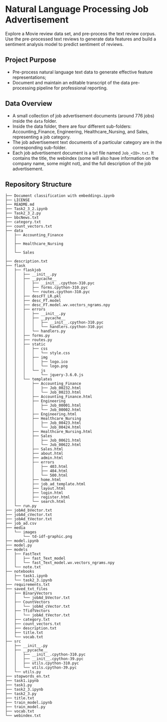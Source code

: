 # Natural Language Processing Job Advertisement
Explore a Movie review data set, and pre-process the text review corpus. Use the pre-processed text reviews to generate data features and build a sentiment analysis model to predict sentiment of reviews.


## Project Purpose
+ Pre-process natural language text data to generate effective feature representations;
+ Document and maintain an editable transcript of the data pre-processing pipeline for professional reporting.

## Data Overview
+ A small collection of job advertisement documents (around 776 jobs) inside the `data` folder.
+ Inside the data folder, there are four different sub-folders: Accounting_Finance, Engineering, Healthcare_Nursing, and Sales, representing a job category.
+ The job advertisement text documents of a particular category are in the corresponding sub-folder.
+ Each job advertisement document is a txt file named `Job_<ID>.txt`. It contains the title, the webindex (some will also have information on the company name, some might not), and the full description of the job advertisement.


## Repository Structure

```
├── Document classification with embeddings.ipynb
├── LICENSE
├── README.md
├── Task2_3_2.ipynb
├── Task2_3_2.py
├── bbcNews.txt
├── category.txt
├── count_vectors.txt
├── data
│   ├── Accounting_Finance
│   │   
│   ├── Healthcare_Nursing
│   │  
│   └── Sales
│       
├── description.txt
├── flask
│   ├── flaskjob
│   │   ├── __init__.py
│   │   ├── __pycache__
│   │   │   ├── __init__.cpython-310.pyc
│   │   │   ├── forms.cpython-310.pyc
│   │   │   └── routes.cpython-310.pyc
│   │   ├── descFT_LR.pkl
│   │   ├── desc_FT.model
│   │   ├── desc_FT.model.wv.vectors_ngrams.npy
│   │   ├── errors
│   │   │   ├── __init__.py
│   │   │   ├── __pycache__
│   │   │   │   ├── __init__.cpython-310.pyc
│   │   │   │   └── handlers.cpython-310.pyc
│   │   │   └── handlers.py
│   │   ├── forms.py
│   │   ├── routes.py
│   │   ├── static
│   │   │   ├── css
│   │   │   │   └── style.css
│   │   │   ├── img
│   │   │   │   ├── logo.ico
│   │   │   │   └── logo.png
│   │   │   └── js
│   │   │       └── jquery-3.6.0.js
│   │   └── templates
│   │       ├── Accounting_Finance
│   │       │   ├── Job_00232.html
│   │       │   └── Job_00233.html
│   │       ├── Accounting_Finance.html
│   │       ├── Engineering
│   │       │   ├── Job_00001.html
│   │       │   └── Job_00002.html
│   │       ├── Engineering.html
│   │       ├── Healthcare_Nursing
│   │       │   ├── Job_00423.html
│   │       │   └── Job_00424.html
│   │       ├── Healthcare_Nursing.html
│   │       ├── Sales
│   │       │   ├── Job_00621.html
│   │       │   └── Job_00622.html
│   │       ├── Sales.html
│   │       ├── about.html
│   │       ├── admin.html
│   │       ├── errors
│   │       │   ├── 403.html
│   │       │   ├── 404.html
│   │       │   └── 500.html
│   │       ├── home.html
│   │       ├── job_ad_template.html
│   │       ├── layout.html
│   │       ├── login.html
│   │       ├── register.html
│   │       └── search.html
│   └── run.py
├── jobAd_bVector.txt
├── jobAd_cVector.txt
├── jobAd_tVector.txt
├── job_ad.csv
├── media
│   └── images
│       └── td-idf-graphic.png
├── model.ipynb
├── model.py
├── models
│   ├── FastText
│   │   ├── fast_Text_model
│   │   └── fast_Text_model.wv.vectors_ngrams.npy
│   └── note.txt
├── notebooks
│   ├── task1.ipynb
│   └── task2_3.ipynb
├── requirements.txt
├── saved_txt_files
│   ├── BinaryVectors
│   │   └── jobAd_bVector.txt
│   ├── CountVectors
│   │   └── jobAd_cVector.txt
│   ├── TfidfVectors
│   │   └── jobAd_tVector.txt
│   ├── category.txt
│   ├── count_vectors.txt
│   ├── description.txt
│   ├── title.txt
│   └── vocab.txt
├── src
│   ├── __init__.py
│   ├── __pycache__
│   │   ├── __init__.cpython-310.pyc
│   │   ├── __init__.cpython-39.pyc
│   │   ├── utils.cpython-310.pyc
│   │   └── utils.cpython-39.pyc
│   └── utils.py
├── stopwords_en.txt
├── task1.ipynb
├── task1.py
├── task2_3.ipynb
├── task2_3.py
├── title.txt
├── train_model.ipynb
├── train_model.py
├── vocab.txt
└── webindex.txt


```
